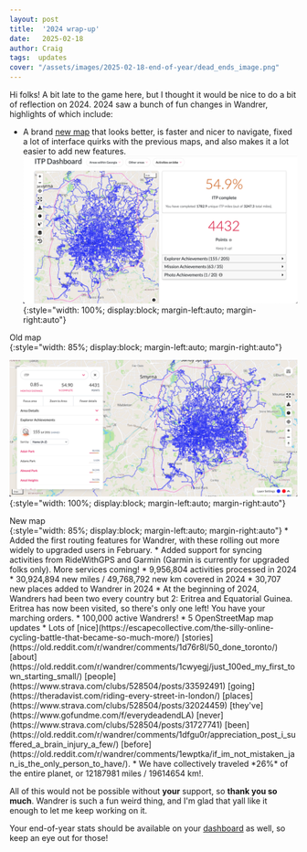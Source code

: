 ```yaml
---
layout: post
title:  '2024 wrap-up'
date:   2025-02-18
author: Craig
tags:  updates
cover: "/assets/images/2025-02-18-end-of-year/dead_ends_image.png"
---
```


Hi folks! A bit late to the game here, but I thought it would be nice to do a bit of reflection on 2024. 2024 saw a bunch of fun changes in Wandrer, highlights of which include:

* A brand [new map](https://wandrer.earth/dashboard/my_places) that looks better, is faster and nicer to navigate, fixed a lot of interface quirks with the previous maps, and also makes it a lot easier to add new features.
![](/assets/images/2025-02-18-end-of-year/before.png){:style="width: 100%; display:block; margin-left:auto; margin-right:auto"}
<figcaption>Old map
</figcaption>{:style="width: 85%; display:block; margin-left:auto; margin-right:auto"}

![](/assets/images/2025-02-18-end-of-year/after.png){:style="width: 100%; display:block; margin-left:auto; margin-right:auto"}
<figcaption>New map
</figcaption>{:style="width: 85%; display:block; margin-left:auto; margin-right:auto"}
* Added the first routing features for Wandrer, with these rolling out more widely to upgraded users in February.
* Added support for syncing activities from RideWithGPS and Garmin (Garmin is currently for upgraded folks only). More services coming!
* 9,956,804 activities processed in 2024
* 30,924,894 new miles / 49,768,792 new km covered in 2024
* 30,707 new places added to Wandrer in 2024
* At the beginning of 2024, Wandrers had been two every country but 2: Eritrea and Equatorial Guinea. Eritrea has now been visited, so there's only one left! You have your marching orders.
* 100,000 active Wandrers!
* 5 OpenStreetMap map updates
* Lots of [nice](https://escapecollective.com/the-silly-online-cycling-battle-that-became-so-much-more/) [stories](https://old.reddit.com/r/wandrer/comments/1d76r8l/50_done_toronto/) [about](https://old.reddit.com/r/wandrer/comments/1cwyegj/just_100ed_my_first_town_starting_small/) [people](https://www.strava.com/clubs/528504/posts/33592491) [going](https://theradavist.com/riding-every-street-in-london/) [places](https://www.strava.com/clubs/528504/posts/32024459) [they've](https://www.gofundme.com/f/everydeadendLA) [never](https://www.strava.com/clubs/528504/posts/31727741) [been](https://old.reddit.com/r/wandrer/comments/1dfgu0r/appreciation_post_i_suffered_a_brain_injury_a_few/) [before](https://old.reddit.com/r/wandrer/comments/1ewptka/if_im_not_mistaken_jan_is_the_only_person_to_have/).
* We have collectively traveled *26%* of the entire planet, or 12187981 miles / 19614654 km!.

All of this would not be possible without **your** support, so **thank you so much**. Wandrer is such a fun weird thing, and I'm glad that yall like it enough to let me keep working on it.

Your end-of-year stats should be available on your [dashboard](https://wandrer.earth/dashboard) as well, so keep an eye out for those!
